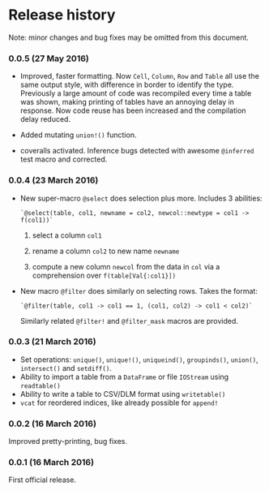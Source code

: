 # Release history

Note: minor changes and bug fixes may be omitted from this document.

### 0.0.5 (27 May 2016)

- Improved, faster formatting. Now `Cell`, `Column`, `Row` and `Table` all use
  the same output style, with difference in border to identify the type.
  Previously a large amount of code was recompiled every time a table was
  shown, making printing of tables have an annoying delay in response. Now
  code reuse has been increased and the compilation delay reduced.

- Added mutating `union!()` function.

- coveralls activated. Inference bugs detected with awesome `@inferred` test
  macro and corrected.

### 0.0.4 (23 March 2016)

- New super-macro `@select` does selection plus more. Includes 3 abilities:

      `@select(table, col1, newname = col2, newcol::newtype = col1 -> f(col1))`

  1) select a column `col1`

  2) rename a column `col2` to new name `newname`

  3) compute a new column `newcol` from the data in `col` via a comprehension
     over `f(table[Val{:col1}])`

- New macro `@filter` does similarly on selecting rows. Takes the format:

      `@filter(table, col1 -> col1 == 1, (col1, col2) -> col1 < col2)`

  Similarly related `@filter!` and `@filter_mask` macros are provided.

### 0.0.3 (21 March 2016)

- Set operations: `unique()`, `unique!()`, `uniqueind()`, `groupinds()`,
  `union()`, `intersect()` and `setdiff()`.
- Ability to import a table from a `DataFrame` or file `IOStream` using
  `readtable()`
- Ability to write a table to CSV/DLM format using `writetable()`
- `vcat` for reordered indices, like already possible for `append!`

### 0.0.2 (16 March 2016)

Improved pretty-printing, bug fixes.

### 0.0.1 (16 March 2016)

First official release.
